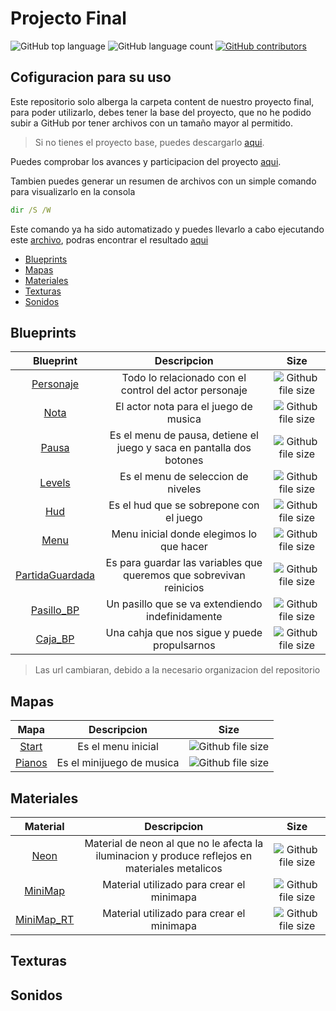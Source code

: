 # Projecto Final

![GitHub top language](https://img.shields.io/github/languages/top/RGVylar/Content.svg)
![GitHub language count](https://img.shields.io/github/languages/count/RGVylar/Content.svg)
[![GitHub contributors](https://img.shields.io/github/contributors/RGVylar/Content.svg)](https://github.com/RGVylar/Content/graphs/contributors)

## Cofiguracion para su uso

Este repositorio solo alberga la carpeta content de nuestro proyecto final, para poder utilizarlo, debes tener la base del proyecto, que no he podido subir a GitHub por tener archivos con un tamaño mayor al permitido.
>Si no tienes el proyecto base, puedes descargarlo [aqui][mega].

Puedes comprobar los avances y participacion del proyecto [aqui][here].

Tambien puedes generar un resumen de archivos con un simple comando para visualizarlo en la consola
```cmd
dir /S /W
```
Este comando ya ha sido automatizado y puedes llevarlo a cabo ejecutando este [archivo][archivos], podras encontrar el resultado [aqui][dir]


* [Blueprints](#blueprints)
* [Mapas](#mapas)
* [Materiales](#materiales)
* [Texturas](#texturas)
* [Sonidos](#sonidos)

<a name="blueprints"></a>
## Blueprints
| Blueprint              |     Descripcion   |     Size       |
|   :---:                |     :---:         |     :---:      |
| [Personaje][personaje] | Todo lo relacionado con el control del actor personaje | ![Github file size](https://img.shields.io/github/size/RGVylar/Content/Personaje/Blueprints/2DSideScrollerCharacter.uasset.svg) |
| [Nota][nota] | El actor nota para el juego de musica | ![Github file size](https://img.shields.io/github/size/RGVylar/Content/Piano/Tile.uasset.svg) |
| [Pausa][pausa] | Es el menu de pausa, detiene el juego y saca en pantalla dos botones | ![Github file size](https://img.shields.io/github/size/RGVylar/Content/2DSideScrollerBP/Blueprints/Pausa.uasset.svg) |
| [Levels][levels] | Es el menu de seleccion de niveles | ![Github file size](https://img.shields.io/github/size/RGVylar/Content/2DSideScrollerBP/Blueprints/Levels.uasset.svg) |
| [Hud][hud] | Es el hud que se sobrepone con el juego | ![Github file size](https://img.shields.io/github/size/RGVylar/Content/Hud/Blueprints/Hud.uasset.svg) |
| [Menu][menu] | Menu inicial donde elegimos lo que hacer | ![Github file size](https://img.shields.io/github/size/RGVylar/Content/2DSideScrollerBP/Blueprints/Menu.uasset.svg) |
| [PartidaGuardada][partidaguardada] | Es para guardar las variables que queremos que sobrevivan reinicios | ![Github file size](https://img.shields.io/github/size/RGVylar/Content/2DSideScrollerBP/Blueprints/PartidaGuardada.uasset.svg) |
| [Pasillo_BP][pasillo] | Un pasillo que se va extendiendo indefinidamente | ![Github file size](https://img.shields.io/github/size/RGVylar/Content/2DSideScrollerBP/Blueprints/Pasillo_BP.uasset.svg) |
| [Caja_BP][caja] | Una cahja que nos sigue y puede propulsarnos | ![Github file size](https://img.shields.io/github/size/RGVylar/Content/Caja/Blueprints/Caja_BP.uasset.svg) |

>Las url cambiaran, debido a la necesario organizacion del repositorio

<a name="mapas"></a>
## Mapas
| Mapa              |     Descripcion   |     Size       |
|   :---:                |     :---:         |     :---:      |
| [Start][start] | Es el menu inicial | ![Github file size](https://img.shields.io/github/size/RGVylar/Content/Mapas/Start.umap.svg) |
| [Pianos][piano] | Es el minijuego de musica | ![Github file size](https://img.shields.io/github/size/RGVylar/Content/Mapas/Pianos.umap.svg) |

<a name="materiales"></a>
## Materiales
| Material     |     Descripcion   |     Size        |
|   :---:      |     :---:         |     :---:       |  
| [Neon][neon] | Material de neon al que no le afecta la iluminacion y produce reflejos en materiales metalicos | ![Github file size](https://img.shields.io/github/size/RGVylar/Content/2DSideScrollerBP/Neon.uasset.svg) |
| [MiniMap][minimapa]    | Material utilizado para crear el minimapa  | ![Github file size](https://img.shields.io/github/size/RGVylar/Content/2DSideScroller/Materials/MiniMap.uasset.svg) |
| [MiniMap_RT][minimapart] | Material utilizado para crear el minimapa | ![Github file size](https://img.shields.io/github/size/RGVylar/Content/2DSideScroller/Materials/MiniMap_RT.uasset.svg)|

<a name="texturas"></a>
## Texturas

<a name="sonidos"></a>
## Sonidos

[mega]:index.html
[here]:https://github.com/RGVylar/Content/graphs/contributors

[archivos]:https://github.com/RGVylar/Content/blob/master/archivos.bat
[dir]:https://github.com/RGVylar/Content/blob/master/dir.txt

[personaje]:https://github.com/RGVylar/Content/blob/master/Personaje
[nota]:https://github.com/RGVylar/Content/blob/master/Nota
[pausa]:https://github.com/RGVylar/Content/blob/master/2DSideScrollerBP/Blueprints/Pausa.uasset
[levels]:https://github.com/RGVylar/Content/blob/master/2DSideScrollerBP/Blueprints/Levels.uasset
[hud]:https://github.com/RGVylar/Content/blob/master/2DSideScrollerBP/Blueprints/Hud.uasset
[menu]:https://github.com/RGVylar/Content/blob/master/2DSideScrollerBP/Blueprints/Menu.uasset
[partidaguardada]:https://github.com/RGVylar/Content/blob/master/2DSideScrollerBP/Blueprints/PartidaGuardada.uasset
[pasillo]:https://github.com/RGVylar/Content/blob/master/Pasillo
[caja]:https://github.com/RGVylar/Content/blob/master/Caja

[start]:https://github.com/RGVylar/Content/blob/master/2DSideScrollerBP/Mapas/Start.umap
[piano]:https://github.com/RGVylar/Content/blob/master/2DSideScrollerBP/Mapas/Pianos.umap

[neon]:https://github.com/RGVylar/Content/blob/master/2DSideScrollerBP/Neon.uasset
[minimapa]:https://github.com/RGVylar/Content/blob/master/2DSideScroller/Materials/MiniMap.uasset
[minimapart]:https://github.com/RGVylar/Content/blob/master/2DSideScroller/Materials/MiniMap_RT.uasset

